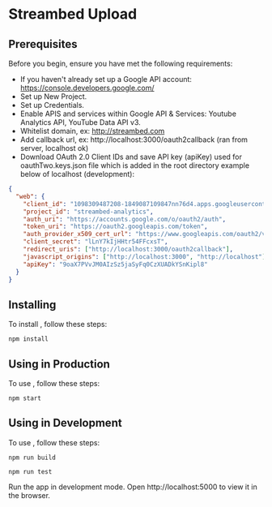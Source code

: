 # Streambed Upload

## Prerequisites

Before you begin, ensure you have met the following requirements:

*   If you haven't already set up a Google API account: https://console.developers.google.com/
*   Set up New Project.
*   Set up Credentials.
*   Enable APIS and services within Google API & Services: Youtube Analytics API, YouTube Data API v3.
*   Whitelist domain, ex: http://streambed.com
*   Add callback url, ex: http://localhost:3000/oauth2callback   (ran from server, localhost ok)
*   Download OAuth 2.0 Client IDs and save API key (apiKey) used for oauthTwo.keys.json file which is 
    added in the root directory example below of localhost (development):

```JSON
{
  "web": {
    "client_id": "1098309487208-1849087109847nn76d4.apps.googleusercontent.com",
    "project_id": "streambed-analytics",
    "auth_uri": "https://accounts.google.com/o/oauth2/auth",
    "token_uri": "https://oauth2.googleapis.com/token",
    "auth_provider_x509_cert_url": "https://www.googleapis.com/oauth2/v1/certs",
    "client_secret": "lLnY7kIjHHtr54FFcxsT",
    "redirect_uris": ["http://localhost:3000/oauth2callback"],
    "javascript_origins": ["http://localhost:3000", "http://localhost"],
    "apiKey": "9oaX7PVvJM0AIzSz5jaSyFq0CzXUADkYSnKipl8" 
  }
}
```

## Installing <Streambed Upload>

To install <Streambed Upload>, follow these steps:

```
npm install
```

## Using in Production <Streambed Upload>

To use <Streambed Upload>, follow these steps:

```
npm start
```


## Using in Development<Streambed Upload>

To use <Streambed Upload>, follow these steps:

```
npm run build
```
```
npm run test
```

Run the app in development mode. Open http://localhost:5000 to view it in the browser.